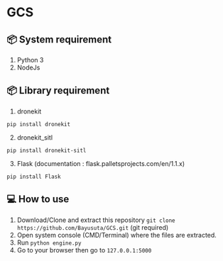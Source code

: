 # GCS

## :package: System requirement
1. Python 3
2. NodeJs

## :package: Library requirement
1. dronekit
```console
pip install dronekit
```
2. dronekit_sitl
```console
pip install dronekit-sitl
```
3. Flask (documentation : flask.palletsprojects.com/en/1.1.x)
```console
pip install Flask
```

## :computer: How to use
1. Download/Clone and extract this repository `git clone https://github.com/Bayusuta/GCS.git` (git required)
2. Open system console (CMD/Terminal) where the files are extracted.
3. Run `python engine.py`
4. Go to your browser then go to ``127.0.0.1:5000``

